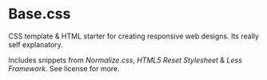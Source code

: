 # Base.css

CSS template & HTML starter for creating responsive web designs. Its really self explanatory.

Includes snippets from _Normalize.css_,  _HTML5 Reset Stylesheet_ & _Less Framework_. See license for more.
